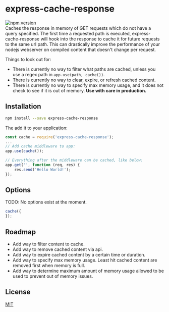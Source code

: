 # express-cache-response
[![npm version](https://badge.fury.io/js/express-cache-response.svg)](https://badge.fury.io/js/express-cache-response)<br>
Caches the response in memory of GET requests which do not have a query specified. The first time a requested path is executed, express-cache-response will hook into the response to cache it for future requests to the same url path. This can drastically improve the performance of your nodejs webserver on compiled content that doesn't change per request.<br>

Things to look out for:
 * There is currently no way to filter what paths are cached, unless you use a regex path in `app.use(path, cache())`.
 * There is currently no way to clear, expire, or refresh cached content.
 * There is currently no way to specify max memory usage, and it does not check to see if it is out of memory. <b>Use with care in production.</b>

## Installation
```bash
npm install --save express-cache-response
```
The add it to your application:
```javascript
const cache = require('express-cache-response');
...
// Add cache middleware to app:
app.use(cache());

// Everything after the middleware can be cached, like below:
app.get('', function (req, res) {
    res.send('Hello World!');
});
```

## Options
TODO: No options exist at the moment.
```javascript
cache({
});
```

## Roadmap
 * Add way to filter content to cache.
 * Add way to remove cached content via api.
 * Add way to expire cached content by a certain time or duration.
 * Add way to specify max memory usage. Least hit cached content are removed first when memory is full.
 * Add way to determine maximum amount of memory usage allowed to be used to prevent out of memory issues.

## License
[MIT](https://raw.githubusercontent.com/Dillonu/express-cache-response/master/LICENSE)
